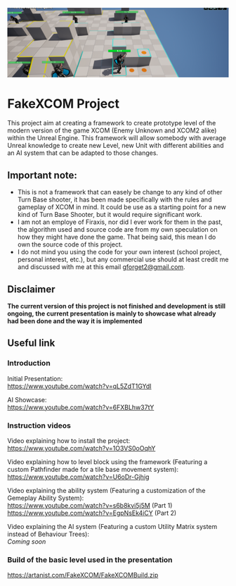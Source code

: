 ![Screenshot of the projectt](/Screenshot/ProjectHeader.png)</BR>
# FakeXCOM Project
This project aim at creating a framework to create prototype level of the modern version of the game XCOM (Enemy Unknown and XCOM2 alike) within the Unreal Engine. This framework will allow somebody with average Unreal knowledge to create new Level, new Unit with different abilities and an AI system that can be adapted to those changes.

## Important note:
- This is not a framework that can easely be change to any kind of other Turn Base shooter, it has been made specifically with the rules and gameplay of XCOM in mind. It could be use as a starting point for a new kind of Turn Base Shooter, but it would require significant work.
- I am not an employe of Firaxis, nor did I ever work for them in the past, the algorithm used and source code are from my own speculation on how they might have done the game. That being said, this mean I do own the source code of this project.
- I do not mind you using the code for your own interest (school project, personal interest, etc.), but any commercial use should at least credit me and discussed with me at this email gforget2@gmail.com.

## Disclaimer
<b>The current version of this project is not finished and development is still ongoing, the current presentation is mainly to showcase what already had been done and the way it is implemented </b>

## Useful link

### Introduction

Initial Presentation:</br>
https://www.youtube.com/watch?v=qL5ZdT1GYdI

AI Showcase:</br>
https://www.youtube.com/watch?v=6FXBLhw37tY

### Instruction videos

Video explaining how to install the project:</br>
https://www.youtube.com/watch?v=1O3VS0oOqhY

Video explaining how to level block using the framework (Featuring a custom Pathfinder made for a tile base movement system):</br>
https://www.youtube.com/watch?v=U6oDr-Gjhig

Video explaining the ability system (Featuring a customization of the Gemeplay Ability System):</br>
https://www.youtube.com/watch?v=s6b8kvi5j5M (Part 1) </br>
https://www.youtube.com/watch?v=EgpNsEk4iCY (Part 2) </br>

Video explaining the AI system (Featuring a custom Utility Matrix system instead of Behaviour Trees):</br>
<i>Coming soon</i>

### Build of the basic level used in the presentation
https://artanist.com/FakeXCOM/FakeXCOMBuild.zip
